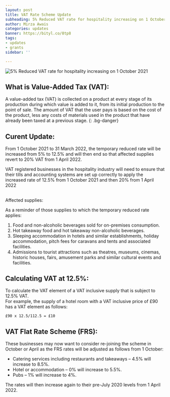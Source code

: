 ```yaml
---
layout: post
title: VAT Rate Scheme Update
subheading: 5% Reduced VAT rate for hospitality increasing on 1 October 2021
author: Mirza Awais
categories: updates
banner: https://bityl.co/8tp8
tags:
- updates
- grants
sidebar: ''

---
```

![5% Reduced VAT rate for hospitality increasing on 1 October 2021](https://i.ibb.co/4RxMF0L/VAT-RED-BLOG.png "VAT Rate Scheme Update ")

## What is Value-Added Tax (VAT):

A value-added tax (VAT) is collected on a product at every stage of its production during which value is added to it, from its initial production to the point of sale. The amount of VAT that the user pays is based on the cost of the product, less any costs of materials used in the product that have already been taxed at a previous stage.
{: .bg-danger}

## Curent Update:

From 1 October 2021 to 31 March 2022, the temporary reduced rate will be increased from 5% to 12.5% and will then end so that affected supplies revert to 20% VAT from 1 April 2022.

VAT registered businesses in the hospitality industry will need to ensure that their tills and accounting systems are set up correctly to apply the increased rate of 12.5% from 1 October 2021 and then 20% from 1 April 2022

## 

Affected supplies:

As a reminder of those supplies to which the temporary reduced rate applies:

1. Food and non-alcoholic beverages sold for on-premises consumption.
2. Hot takeaway food and hot takeaway non-alcoholic beverages.
3. Sleeping accommodation in hotels and similar establishments, holiday accommodation, pitch fees for caravans and tents and associated facilities.
4. Admissions to tourist attractions such as theatres, museums, cinemas, historic houses, fairs, amusement parks and similar cultural events and facilities.

## Calculating VAT at 12.5%:

To calculate the VAT element of a VAT inclusive supply that is subject to 12.5% VAT.  
For example, the supply of a hotel room with a VAT inclusive price of £90 has a VAT element as follows:

    £90 x 12.5/112.5 = £10

## VAT Flat Rate Scheme (FRS):

These businesses may now want to consider re-joining the scheme in October or April as the FRS rates will be adjusted as follows from 1 October:

* Catering services including restaurants and takeaways – 4.5% will increase to 8.5%.
* Hotel or accommodation – 0% will increase to 5.5%.
* Pubs – 1% will increase to 4%.

The rates will then increase again to their pre-July 2020 levels from 1 April 2022.